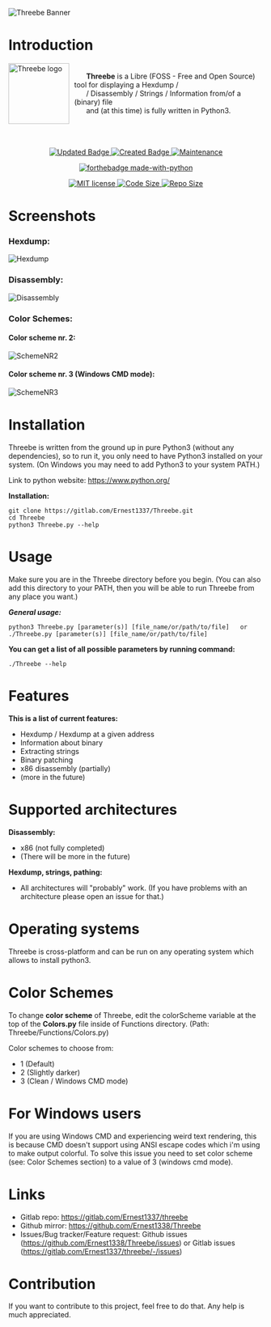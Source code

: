 ![Threebe Banner](https://raw.githubusercontent.com/Ernest1338/test_threebe1/master/threebe_banner.png)

# **Introduction**

<img width="120" height="120" align="left" style="float: left; margin: 0 10px 0 0;" alt="Threebe logo" src="https://raw.githubusercontent.com/Ernest1338/test_threebe1/master/ThreebeLogoCircle.png" />
<br />
&nbsp;&nbsp;&nbsp;&nbsp;&nbsp;&nbsp;<b>Threebe</b> is a Libre (FOSS - Free and Open Source) tool for displaying a Hexdump /<br />
&nbsp;&nbsp;&nbsp;&nbsp;&nbsp;&nbsp;/ Disassembly / Strings / Information from/of a (binary) file<br />
&nbsp;&nbsp;&nbsp;&nbsp;&nbsp;&nbsp;and (at this time) is fully written in Python3.
<br /><br />
<br /><br />
<p align="center">
    <a href="https://gitlab.com/Ernest1337/threebe">
        <img src="https://badges.pufler.dev/updated/Ernest1338/Threebe" alt="Updated Badge" />
    </a>
    <a href="https://gitlab.com/Ernest1337/threebe">
        <img src="https://badges.pufler.dev/created/Ernest1338/Threebe" alt="Created Badge" />
    </a>
    <a href="https://gitlab.com/Ernest1337/threebe">
        <img src="https://img.shields.io/badge/Maintained%3F-yes-green.svg" alt="Maintenance" />
    </a>
</p>
<p align="center">
    <a href="https://gitlab.com/Ernest1337/threebe">
        <img src="https://ForTheBadge.com/images/badges/made-with-python.svg" alt="forthebadge made-with-python" />
    </a>
</p>
<p align="center">
    <a href="https://gitlab.com/Ernest1337/threebe">
        <img src="https://img.shields.io/badge/License-MIT-blue.svg" alt="MIT license" />
    </a>
    <a href="https://gitlab.com/Ernest1337/threebe">
        <img src="https://img.shields.io/github/languages/code-size/Ernest1338/Threebe.svg" alt="Code Size" />
    </a>
    <a href="https://gitlab.com/Ernest1337/threebe">
        <img src="https://img.shields.io/github/repo-size/Ernest1338/Threebe.svg" alt="Repo Size" />
    </a>
</p>

# **Screenshots**

### Hexdump:

![Hexdump](https://raw.githubusercontent.com/Ernest1338/test_threebe1/master/h.png)

### Disassembly:

![Disassembly](https://raw.githubusercontent.com/Ernest1338/test_threebe1/master/disas.png)

### Color Schemes:

#### Color scheme nr. 2:

![SchemeNR2](https://raw.githubusercontent.com/Ernest1338/test_threebe1/master/color1.png)

#### Color scheme nr. 3 (Windows CMD mode):

![SchemeNR3](https://raw.githubusercontent.com/Ernest1338/test_threebe1/master/color2.png)

# **Installation**

Threebe is written from the ground up in pure Python3 (without any dependencies), so to run it, you only need to have Python3 installed on your system.
(On Windows you may need to add Python3 to your system PATH.)

Link to python website: https://www.python.org/

**Installation:**
```
git clone https://gitlab.com/Ernest1337/Threebe.git
cd Threebe
python3 Threebe.py --help
```

# **Usage**

Make sure you are in the Threebe directory before you begin. (You can also add this directory to your PATH, then you will be able to run Threebe from any place you want.)

***General usage:***
```
python3 Threebe.py [parameter(s)] [file_name/or/path/to/file]   or   ./Threebe.py [parameter(s)] [file_name/or/path/to/file]
```


**You can get a list of all possible parameters by running command:**
```
./Threebe --help
```

# **Features**

**This is a list of current features:**
* Hexdump / Hexdump at a given address
* Information about binary
* Extracting strings
* Binary patching
* x86 disassembly (partially)
* (more in the future)

# **Supported architectures**

**Disassembly:**
- x86 (not fully completed)
- (There will be more in the future)

**Hexdump, strings, pathing:**
- All architectures will "probably" work. (If you have problems with an architecture please open an issue for that.)

# **Operating systems**

Threebe is cross-platform and can be run on any operating system which allows to install python3.

# **Color Schemes**

To change **color scheme** of Threebe, edit the colorScheme variable at the top of the **Colors.py** file inside of Functions directory. (Path: Threebe/Functions/Colors.py)

Color schemes to choose from:
- 1 (Default)
- 2 (Slightly darker)
- 3 (Clean / Windows CMD mode)

# **For Windows users**

If you are using Windows CMD and experiencing weird text rendering, this is because CMD doesn't support using ANSI escape codes which i'm using to make output colorful. To solve this issue you need to set color scheme (see: Color Schemes section) to a value of 3 (windows cmd mode).

# **Links**

- Gitlab repo: https://gitlab.com/Ernest1337/threebe
- Github mirror: https://github.com/Ernest1338/Threebe
- Issues/Bug tracker/Feature request: Github issues (https://github.com/Ernest1338/Threebe/issues) or Gitlab issues (https://gitlab.com/Ernest1337/threebe/-/issues)

# **Contribution**

If you want to contribute to this project, feel free to do that.
Any help is much appreciated.